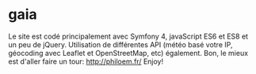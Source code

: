 # gaia
Le site est codé principalement avec Symfony 4, javaScript ES6 et ES8 et un peu de jQuery.
Utilisation de différentes API (météo basé votre IP, géocoding avec Leaflet et OpenStreetMap, etc) également.
Bon, le mieux est d'aller faire un tour: http://philoem.fr/
Enjoy!

